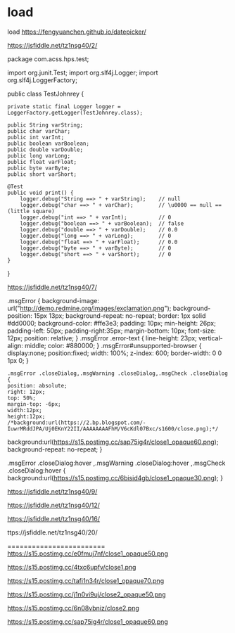 # load
load
https://fengyuanchen.github.io/datepicker/


https://jsfiddle.net/tz1nsg40/2/

package com.acss.hps.test;

import org.junit.Test;
import org.slf4j.Logger;
import org.slf4j.LoggerFactory;

public class TestJohnrey {
	
	private static final Logger logger = LoggerFactory.getLogger(TestJohnrey.class);
	
	public String varString;
	public char varChar;
	public int varInt;
	public boolean varBoolean;
	public double varDouble;
	public long varLong;
	public float varFloat;
	public byte varByte;
	public short varShort;
	
	@Test
	public void print() {
		logger.debug("String ==> " + varString); 	// null
		logger.debug("char ==> " + varChar);		// \u0000 == null == (little square)
		logger.debug("int ==> " + varInt);			// 0
		logger.debug("boolean ==> " + varBoolean);	// false
		logger.debug("double ==> " + varDouble);	// 0.0
		logger.debug("long ==> " + varLong);		// 0
		logger.debug("float ==> " + varFloat);		// 0.0
		logger.debug("byte ==> " + varByte);		// 0
		logger.debug("short ==> " + varShort);		// 0
	}

}



https://jsfiddle.net/tz1nsg40/7/





.msgError {
	background-image: url("http://demo.redmine.org/images/exclamation.png");
	background-position: 15px 13px;
	background-repeat: no-repeat;
	border: 1px solid #dd0000;
	background-color: #ffe3e3;
	padding: 10px;
	min-height: 26px;
	padding-left: 50px;
  padding-right:35px;
	margin-bottom: 10px;
	font-size: 12px;
  position: relative;
	}
	.msgError .error-text {
		line-height: 23px; 
		vertical-align: middle;
		color: #880000;
	}
	.msgError#unsupported-browser {
		display:none;
		position:fixed;
		width: 100%;
		z-index: 600;
		border-width: 0 0 1px 0;
	}
  
    .msgError .closeDialog,.msgWarning .closeDialog,.msgCheck .closeDialog {
    position: absolute;
    right: 12px;
    top: 50%;
    margin-top: -6px;
    width:12px;
    height:12px;
    /*background:url(https://2.bp.blogspot.com/-IuwrMRddJPA/Uj0EKnY22II/AAAAAAAAFhM/V6cKdl07Bxc/s1600/close.png);*/
   background:url(https://s15.postimg.cc/sap75ig4r/close1_opaque60.png);
    background-repeat: no-repeat;
	}
  
  .msgError .closeDialog:hover ,.msgWarning .closeDialog:hover ,.msgCheck .closeDialog:hover {
      background:url(https://s15.postimg.cc/6bisid4gb/close1_opaque30.png);
    }
  
 
 
 https://jsfiddle.net/tz1nsg40/9/
 
 https://jsfiddle.net/tz1nsg40/12/
 
 https://jsfiddle.net/tz1nsg40/16/


ttps://jsfiddle.net/tz1nsg40/20/

========================
https://s15.postimg.cc/e0fmuj7nf/close1_opaque50.png

https://s15.postimg.cc/4txc6upfv/close1.png

https://s15.postimg.cc/tafi1n34r/close1_opaque70.png

https://s15.postimg.cc/j1n0vi9uj/close2_opaque50.png

https://s15.postimg.cc/6n08vbniz/close2.png

https://s15.postimg.cc/sap75ig4r/close1_opaque60.png
